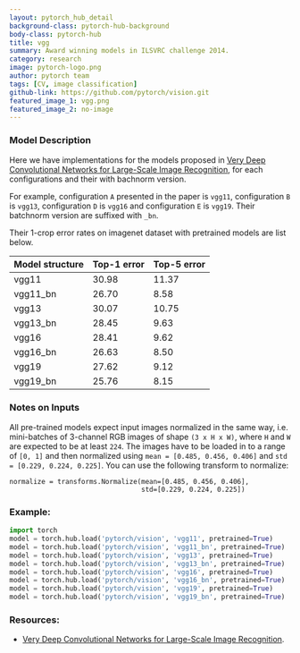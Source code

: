 ```yaml
---
layout: pytorch_hub_detail
background-class: pytorch-hub-background
body-class: pytorch-hub
title: vgg
summary: Award winning models in ILSVRC challenge 2014.
category: research
image: pytorch-logo.png
author: pytorch team
tags: [CV, image classification]
github-link: https://github.com/pytorch/vision.git
featured_image_1: vgg.png
featured_image_2: no-image
---
```


### Model Description

Here we have implementations for the models proposed in [Very Deep Convolutional Networks for Large-Scale Image Recognition](https://arxiv.org/abs/1409.1556),
for each configurations and their with bachnorm version.

For example, configuration `A` presented in the paper is `vgg11`, configuration `B` is `vgg13`, configuration `D` is `vgg16`
and configuration `E` is `vgg19`. Their batchnorm version are suffixed with `_bn`.

Their 1-crop error rates on imagenet dataset with pretrained models are list below.

| Model structure | Top-1 error | Top-5 error |
| --------------- | ----------- | ----------- |
|  vgg11          | 30.98       | 11.37       |
|  vgg11_bn       | 26.70       | 8.58        |
|  vgg13          | 30.07       | 10.75       |
|  vgg13_bn       | 28.45       | 9.63        |
|  vgg16          | 28.41       | 9.62        |
|  vgg16_bn       | 26.63       | 8.50        |
|  vgg19          | 27.62       | 9.12        |
|  vgg19_bn       | 25.76       | 8.15        |

### Notes on Inputs

All pre-trained models expect input images normalized in the same way,
i.e. mini-batches of 3-channel RGB images of shape `(3 x H x W)`, where `H` and `W` are expected to be at least `224`.
The images have to be loaded in to a range of `[0, 1]` and then normalized using `mean = [0.485, 0.456, 0.406]`
and `std = [0.229, 0.224, 0.225]`. You can use the following transform to normalize:

```
normalize = transforms.Normalize(mean=[0.485, 0.456, 0.406],
                                 std=[0.229, 0.224, 0.225])
```

### Example:

```python
import torch
model = torch.hub.load('pytorch/vision', 'vgg11', pretrained=True)
model = torch.hub.load('pytorch/vision', 'vgg11_bn', pretrained=True)
model = torch.hub.load('pytorch/vision', 'vgg13', pretrained=True)
model = torch.hub.load('pytorch/vision', 'vgg13_bn', pretrained=True)
model = torch.hub.load('pytorch/vision', 'vgg16', pretrained=True)
model = torch.hub.load('pytorch/vision', 'vgg16_bn', pretrained=True)
model = torch.hub.load('pytorch/vision', 'vgg19', pretrained=True)
model = torch.hub.load('pytorch/vision', 'vgg19_bn', pretrained=True)
```

### Resources:

- [Very Deep Convolutional Networks for Large-Scale Image Recognition](https://arxiv.org/abs/1409.1556).
